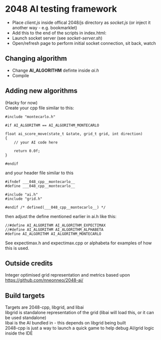 2048 AI testing framework
=========================
  
* Place _client.js_ inside offical 2048/js directory as _socket.js_ (or inject it another way - e.g. bookmarklet)  
* Add this to the end of the scripts in index.html: <script src="js/socket.js"></script>  
* Launch socket server (see _socket-server.sh_)  
* Open/refresh page to perform initial socket connection, sit back, watch  
  
  
Changing algorithm
------------------
* Change __AI_ALGORITHM__ definte inside _ai.h_  
* Compile  

Adding new algorithms
----------------------
(Hacky for now)  
Create your cpp file similar to this:  
```
#include "montecarlo.h"

#if AI_ALGORITHM == AI_ALGORITHM_MONTECARLO

float ai_score_move(state_t &state, grid_t grid, int direction)
{
    // your AI code here
    
    return 0.0f;
}

#endif
```
  
and your header file similar to this  
```
#ifndef ___048_cpp__montecarlo__
#define ___048_cpp__montecarlo__

#include "ai.h"
#include "grid.h"

#endif /* defined(___048_cpp__montecarlo__) */
```  
  
then adjust the define mentioned earlier in ai.h like this:   
```
//#define AI_ALGORITHM AI_ALGORITHM_EXPECTIMAX
//#define AI_ALGORITHM AI_ALGORITHM_ALPHABETA
#define AI_ALGORITHM AI_ALGORITHM_MONTECARLO
```
  
See expectimax.h and expectimax.cpp or alphabeta for examples of how this is used.
  
  
Outside credits
---------------
Integer optimised grid representation and metrics based upon https://github.com/nneonneo/2048-ai/
  
Build targets
-------------
Targets are 2048-cpp, libgrid, and libai  
libgrid is standalone representation of the grid (libai will load this, or it can be used standalone)  
libai is the AI bundled in - this depends on libgrid being built  
2048-cpp is just a way to launch a quick game to help debug AI/grid logic inside the IDE 
